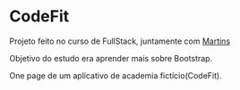 # CodeFit

Projeto feito no curso de FullStack, juntamente com <a href="https://github.com/Martins0516" target="_blank">Martins</a>

Objetivo do estudo era aprender mais sobre Bootstrap.

One page de um aplicativo de academia fictício(CodeFit). 
